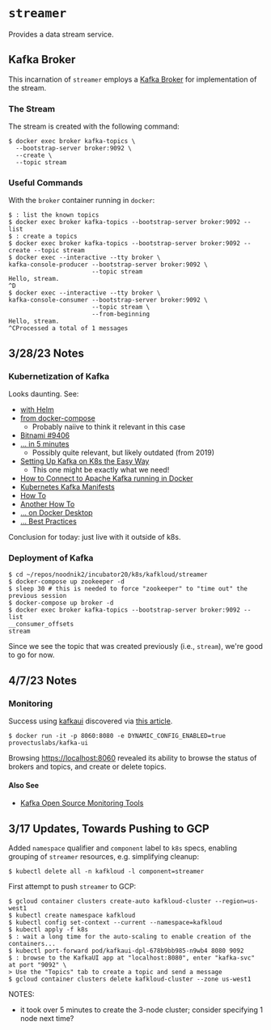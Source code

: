 # `streamer`

Provides a data stream service.

## Kafka Broker

This incarnation of `streamer` employs a [Kafka Broker](https://developer.confluent.io/quickstart/kafka-docker/)
for implementation of the stream.

### The Stream

The stream is created with the following command:

```shell
$ docker exec broker kafka-topics \
  --bootstrap-server broker:9092 \
  --create \
  --topic stream
```

### Useful Commands

With the `broker` container running in `docker`:

```shell
$ : list the known topics
$ docker exec broker kafka-topics --bootstrap-server broker:9092 --list
$ : create a topics
$ docker exec broker kafka-topics --bootstrap-server broker:9092 --create --topic stream
$ docker exec --interactive --tty broker \
kafka-console-producer --bootstrap-server broker:9092 \
                       --topic stream
Hello, stream.
^D
$ docker exec --interactive --tty broker \
kafka-console-consumer --bootstrap-server broker:9092 \
                       --topic stream \
                       --from-beginning
Hello, stream.
^CProcessed a total of 1 messages
```

## 3/28/23 Notes

### Kubernetization of Kafka

Looks daunting.  See:
- [with Helm](https://dev.to/thegroo/running-kafka-on-kubernetes-for-local-development-with-helm-2ne8)
- [from docker-compose](https://kubernetes.io/docs/tasks/configure-pod-container/translate-compose-kubernetes/)
  - Probably naiive to think it relevant in this case
- [Bitnami #9406](https://github.com/bitnami/charts/issues/9406)
- [... in 5 minutes](https://tsuyoshiushio.medium.com/local-kafka-cluster-on-kubernetes-on-your-pc-in-5-minutes-651a2ff4dcde)
  - Possibly quite relevant, but likely outdated (from 2019)
- [Setting Up Kafka on K8s the Easy Way](https://blog.datumo.io/setting-up-kafka-on-kubernetes-an-easy-way-26ae150b9ca8)
  - This one might be exactly what we need!
- [How to Connect to Apache Kafka running in Docker](https://www.youtube.com/watch?v=L--VuzFiYrM)
- [Kubernetes Kafka Manifests](https://kow3ns.github.io/kubernetes-kafka/manifests/)
- [How To](https://levelup.gitconnected.com/how-to-deploy-apache-kafka-with-kubernetes-9bd5caf7694f)
- [Another How To](https://dzone.com/articles/how-to-deploy-apache-kafka-with-kubernetes)
- [... on Docker Desktop](https://collabnix.com/deploy-apache-kafka-on-kubernetes-kafka-tutorials/)
- [... Best Practices](https://www.weave.works/blog/kafka-on-kubernetes-and-deploying-best-practice)

Conclusion for today: just live with it outside of k8s.

### Deployment of Kafka

```shell
$ cd ~/repos/noodnik2/incubator20/k8s/kafkloud/streamer
$ docker-compose up zookeeper -d
$ sleep 30 # this is needed to force "zookeeper" to "time out" the previous session
$ docker-compose up broker -d
$ docker exec broker kafka-topics --bootstrap-server broker:9092 --list
__consumer_offsets
stream
```

Since we see the topic that was created previously (i.e., `stream`), we're
good to go for now.

## 4/7/23 Notes

### Monitoring

Success using [kafkaui](https://github.com/provectus/kafka-ui) discovered via
[this article](https://needablackcoffee.medium.com/my-top-5-tools-to-manage-develop-with-apache-kafka-2e6790a88ef2).

```shell
$ docker run -it -p 8060:8080 -e DYNAMIC_CONFIG_ENABLED=true provectuslabs/kafka-ui
```

Browsing [https://localhost:8060](https://localhost:8060) revealed
its ability to browse the status of brokers and topics, and create
or delete topics.

#### Also See
- [Kafka Open Source Monitoring Tools](https://sematext.com/blog/kafka-open-source-monitoring-tools/)

## 3/17 Updates, Towards Pushing to GCP
Added `namespace` qualifier and `component` label to `k8s` specs, enabling grouping of `streamer`
resources, e.g. simplifying cleanup:

```shell
$ kubectl delete all -n kafkloud -l component=streamer
```

First attempt to push `streamer` to GCP:

```shell
$ gcloud container clusters create-auto kafkloud-cluster --region=us-west1
$ kubectl create namespace kafkloud
$ kubectl config set-context --current --namespace=kafkloud
$ kubectl apply -f k8s
$ : wait a long time for the auto-scaling to enable creation of the containers...
$ kubectl port-forward pod/kafkaui-dpl-678b9bb985-n9wb4 8080 9092
$ : browse to the KafkaUI app at "localhost:8080", enter "kafka-svc" at port "9092" \
> Use the "Topics" tab to create a topic and send a message
$ gcloud container clusters delete kafkloud-cluster --zone us-west1
```

NOTES:
- it took over 5 minutes to create the 3-node cluster; consider specifying 1 node next time? 

